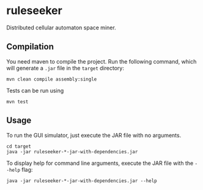 # ruleseeker
Distributed cellular automaton space miner.

## Compilation
You need maven to compile the project. Run the following command, which will
generate a `.jar` file in the `target` directory:

```
mvn clean compile assembly:single
```

Tests can be run using

```
mvn test
```

## Usage
To run the GUI simulator, just execute the JAR file with no arguments.

```
cd target
java -jar ruleseeker-*-jar-with-dependencies.jar
```

To display help for command line arguments, execute the JAR file with the
`--help` flag:

```
java -jar ruleseeker-*-jar-with-dependencies.jar --help
```
